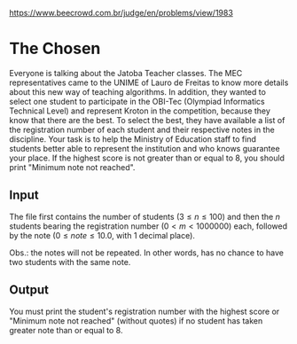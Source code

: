 https://www.beecrowd.com.br/judge/en/problems/view/1983

# The Chosen

Everyone is talking about the Jatoba Teacher classes. The MEC representatives
came to the UNIME of Lauro de Freitas to know more details about this new way
of teaching algorithms. In addition, they wanted to select one student to
participate in the OBI-Tec (Olympiad Informatics Technical Level) and
represent Kroton in the competition, because they know that there are the
best. To select the best, they have available a list of the registration
number of each student and their respective notes in the discipline. Your task
is to help the Ministry of Education staff to find students better able to
represent the institution and who knows guarantee your place. If the highest
score is not greater than or equal to 8, you should print "Minimum note not
reached".

## Input

The file first contains the number of students ($3 \leq n \leq 100$) and then
the $n$ students bearing the registration number ($0 < m < 1000000$) each,
followed by the note ($0 \leq note \leq 10.0$, with 1 decimal place).

Obs.: the notes will not be repeated. In other words, has no chance to have
two students with the same note.

## Output

You must print the student's registration number with the highest score or
"Minimum note not reached" (without quotes) if no student has taken greater
note than or equal to 8.
